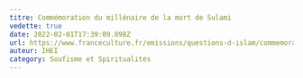 ```yaml
---
titre: Commémoration du millénaire de la mort de Sulami
vedette: true
date: 2022-02-01T17:39:09.898Z
url: https://www.franceculture.fr/emissions/questions-d-islam/commemoration-du-millenaire-de-la-mort-de-sulami
auteur: IHEI
category: Soufisme et Spiritualités
---
```

